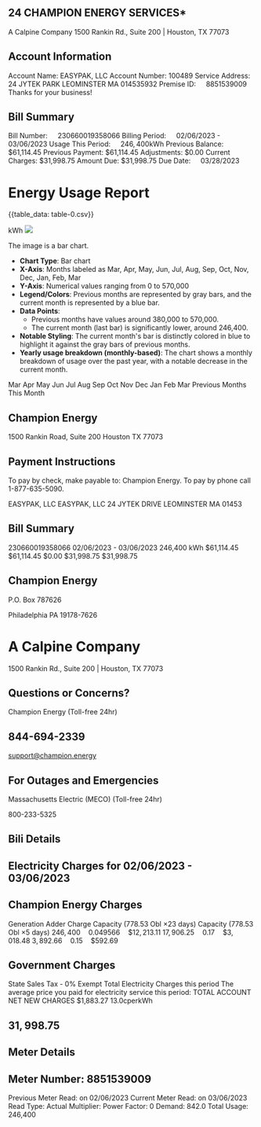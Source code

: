 ## 24 CHAMPION ENERGY SERVICES*

A Calpine Company
1500 Rankin Rd., Suite 200 | Houston, TX 77073

## Account Information

Account Name: EASYPAK, LLC
Account Number: 100489
Service Address: 24 JYTEK PARK
LEOMINSTER MA 014535932
Premise ID: $\quad 8851539009$
Thanks for your business!

## Bill Summary

Bill Number: $\quad 230660019358066$
Billing Period: $\quad 02 / 06 / 2023$ - 03/06/2023
Usage This Period: $\quad 246,400 \mathrm{kWh}$
Previous Balance: \$61,114.45
Previous Payment: \$61,114.45
Adjustments: \$0.00
Current Charges: \$31,998.75
Amount Due: \$31,998.75
Due Date: $\quad 03 / 28 / 2023$

# Energy Usage Report 

{{table_data: table-0.csv}}

kWh
![](images/img-0.jpeg)

The image is a bar chart.

- **Chart Type**: Bar chart
- **X-Axis**: Months labeled as Mar, Apr, May, Jun, Jul, Aug, Sep, Oct, Nov, Dec, Jan, Feb, Mar
- **Y-Axis**: Numerical values ranging from 0 to 570,000
- **Legend/Colors**: Previous months are represented by gray bars, and the current month is represented by a blue bar.
- **Data Points**: 
  - Previous months have values around 380,000 to 570,000.
  - The current month (last bar) is significantly lower, around 246,400.
- **Notable Styling**: The current month's bar is distinctly colored in blue to highlight it against the gray bars of previous months.
- **Yearly usage breakdown (monthly-based)**: The chart shows a monthly breakdown of usage over the past year, with a notable decrease in the current month.

Mar Apr May Jun Jul Aug Sep Oct Nov Dec Jan Feb Mar
Previous Months
This Month

## Champion Energy

1500 Rankin Road, Suite 200
Houston TX 77073

## Payment Instructions

To pay by check, make payable to: Champion Energy. To pay by phone call 1-877-635-5090.

EASYPAK, LLC
EASYPAK, LLC
24 JYTEK DRIVE
LEOMINSTER MA 01453

## Bill Summary

230660019358066
02/06/2023 - 03/06/2023
246,400 kWh
\$61,114.45
\$61,114.45
$\$ 0.00$
\$31,998.75
\$31,998.75

## Champion Energy

P.O. Box 787626

Philadelphia PA 19178-7626

# A Calpine Company 

1500 Rankin Rd., Suite 200 | Houston, TX 77073

## Questions or Concerns?

Champion Energy (Toll-free 24hr)

## 844-694-2339

support@champion.energy

## For Outages and Emergencies

Massachusetts Electric (MECO) (Toll-free 24hr)

800-233-5325

## Bili Details

## Electricity Charges for 02/06/2023 - 03/06/2023

## Champion Energy Charges

Generation
Adder Charge
Capacity (778.53 Obl $\times 23$ days)
Capacity (778.53 Obl $\times 5$ days)
$246,400 \quad 0.049566 \quad \$ 12,213.11$
$17,906.25 \quad 0.17 \quad \$ 3,018.48$
$3,892.66 \quad 0.15 \quad \$ 592.69$

## Government Charges

State Sales Tax - 0\% Exempt
Total Electricity Charges this period
The average price you paid for electricity service this period:
TOTAL ACCOUNT NET NEW CHARGES
\$1,883.27
$13.0 \mathrm{cper} \mathrm{kWh}$

## $31,998.75$

## Meter Details

## Meter Number: 8851539009

Previous Meter Read: on 02/06/2023
Current Meter Read: on 03/06/2023
Read Type: Actual Multiplier:
Power Factor: 0 Demand: 842.0
Total Usage: 246,400
